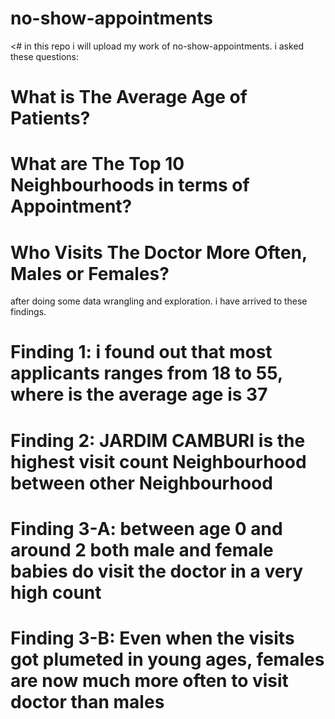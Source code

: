 # no-show-appointments

<# in this repo i will upload my work of no-show-appointments.
i asked these questions:
  # What is The Average Age of Patients?
  # What are The Top 10 Neighbourhoods in terms of Appointment?
  # Who Visits The Doctor More Often, Males or Females?
  
after doing some data wrangling and exploration. i have arrived to these findings.
  # Finding 1: i found out that most applicants ranges from 18 to 55, where is the average age is     37
  # Finding 2: JARDIM CAMBURI is the highest visit count Neighbourhood between other Neighbourhood
  # Finding 3-A: between age 0 and around 2 both male and female babies do visit the doctor in a       very high count
  # Finding 3-B: Even when the visits got plumeted in young ages, females are now much more often     to visit doctor than males
